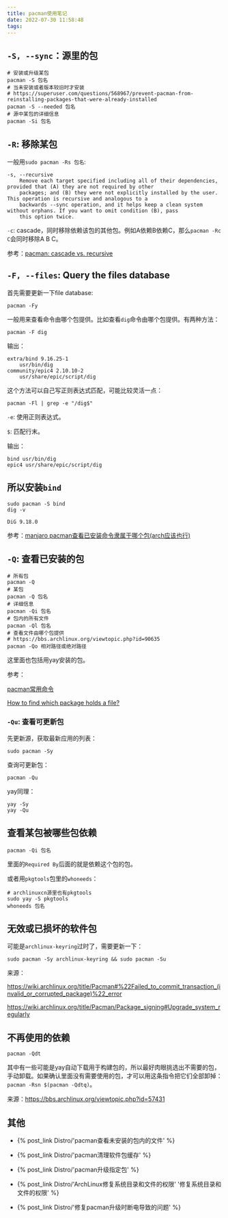 ```yaml
---
title: pacman使用笔记
date: 2022-07-30 11:58:48
tags:
---
```


## `-S, --sync`：源里的包

```shell
# 安装或升级某包
pacman -S 包名
# 当未安装或者版本较旧时才安装
# https://superuser.com/questions/568967/prevent-pacman-from-reinstalling-packages-that-were-already-installed
pacman -S --needed 包名
# 源中某包的详细信息
pacman -Si 包名
```

## `-R`: 移除某包

一般用`sudo pacman -Rs 包名`:

```text
-s, --recursive
	Remove each target specified including all of their dependencies, provided that (A) they are not required by other
	packages; and (B) they were not explicitly installed by the user. This operation is recursive and analogous to a
	backwards --sync operation, and it helps keep a clean system without orphans. If you want to omit condition (B), pass
	this option twice.
```

`-c`: cascade，同时移除依赖该包的其他包。例如A依赖B依赖C，那么`pacman -Rc C`会同时移除A B C。

参考：[pacman: cascade vs. recursive](https://bbs.archlinux.org/viewtopic.php?id=21470)

## `-F, --files`: Query the files database

首先需要更新一下file database:

```shell
pacman -Fy
```

一般用来查看命令由哪个包提供。比如查看`dig`命令由哪个包提供。有两种方法：

```shell
pacman -F dig
```

输出：

```text
extra/bind 9.16.25-1
    usr/bin/dig
community/epic4 2.10.10-2
    usr/share/epic/script/dig
```

这个方法可以自己写正则表达式匹配，可能比较灵活一点：

```shell
pacman -Fl | grep -e "/dig$"
```

`-e`: 使用正则表达式。

`$`: 匹配行末。

输出：

```text
bind usr/bin/dig
epic4 usr/share/epic/script/dig
```

## 所以安装`bind`

```shell
sudo pacman -S bind
dig -v
```

```text
DiG 9.18.0
```

参考：[manjaro pacman查看已安装命令隶属于哪个包(arch应该也行)](https://blog.csdn.net/LoveZoeAyo/article/details/107096964)

## `-Q`: 查看已安装的包

```shell
# 所有包
pacman -Q
# 某包
pacman -Q 包名
# 详细信息
pacman -Qi 包名
# 包内的所有文件
pacman -Ql 包名
# 查看文件由哪个包提供
# https://bbs.archlinux.org/viewtopic.php?id=90635
pacman -Qo 相对路径或绝对路径
```

这里面也包括用yay安装的包。

参考：

[pacman常用命令](https://hustlei.github.io/2018/11/msys2-pacman.html)

[How to find which package holds a file?](https://bbs.archlinux.org/viewtopic.php?id=90635)

### `-Qu`: 查看可更新包

先更新源，获取最新应用的列表：

```shell
sudo pacman -Sy
```

查询可更新包：

```shell
pacman -Qu
```

yay同理：

```shell
yay -Sy
yay -Qu
```

## 查看某包被哪些包依赖

```shell
pacman -Qi 包名
```

里面的`Required By`后面的就是依赖这个包的包。

或者用`pkgtools`包里的`whoneeds`：

```shell
# archlinuxcn源里也有pkgtools
sudo yay -S pkgtools
whoneeds 包名
```

## 无效或已损坏的软件包

可能是`archlinux-keyring`过时了，需要更新一下：

```shell
sudo pacman -Sy archlinux-keyring && sudo pacman -Su
```

来源：

<https://wiki.archlinux.org/title/Pacman#%22Failed_to_commit_transaction_(invalid_or_corrupted_package)%22_error>

<https://wiki.archlinux.org/title/Pacman/Package_signing#Upgrade_system_regularly>

## 不再使用的依赖

```shell
pacman -Qdt
```

其中有一些可能是yay自动下载用于构建包的，所以最好肉眼挑选出不需要的包，手动卸载。如果确认里面没有需要使用的包，才可以用这条指令把它们全部卸掉：`pacman -Rsn $(pacman -Qdtq)`。

来源：<https://bbs.archlinux.org/viewtopic.php?id=57431>

## 其他

- {% post_link Distro/'pacman查看未安装的包内的文件' %}

- {% post_link Distro/'pacman清理软件包缓存' %}

- {% post_link Distro/'pacman升级指定包' %}

- {% post_link Distro/'ArchLinux修复系统目录和文件的权限' '修复系统目录和文件的权限' %}

- {% post_link Distro/'修复pacman升级时断电导致的问题' %}
